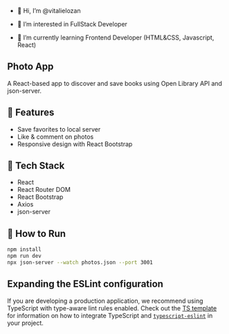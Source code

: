 - 👋 Hi, I’m @vitalielozan

- 👀 I’m interested in FullStack Developer

- 🌱 I’m currently learning Frontend Developer (HTML&CSS, Javascript, React)

## Photo App

A React-based app to discover and save books using Open Library API and json-server.

## 🚀 Features

- Save favorites to local server
- Like & comment on photos
- Responsive design with React Bootstrap

## 🧰 Tech Stack

- React
- React Router DOM
- React Bootstrap
- Axios
- json-server

## 🔧 How to Run

```bash
npm install
npm run dev
npx json-server --watch photos.json --port 3001
```

## Expanding the ESLint configuration

If you are developing a production application, we recommend using TypeScript with type-aware lint rules enabled. Check out the [TS template](https://github.com/vitejs/vite/tree/main/packages/create-vite/template-react-ts) for information on how to integrate TypeScript and [`typescript-eslint`](https://typescript-eslint.io) in your project.
